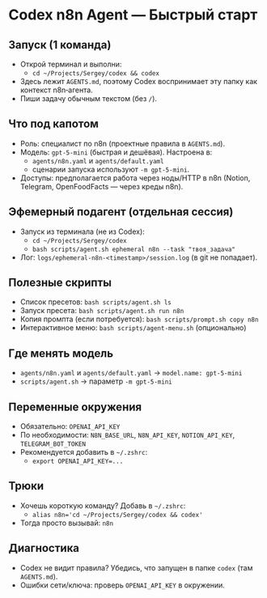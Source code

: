 # Codex n8n Agent — Быстрый старт

## Запуск (1 команда)
- Открой терминал и выполни:
  - `cd ~/Projects/Sergey/codex && codex`
- Здесь лежит `AGENTS.md`, поэтому Codex воспринимает эту папку как контекст n8n‑агента.
- Пиши задачу обычным текстом (без `/`).

## Что под капотом
- Роль: специалист по n8n (проектные правила в `AGENTS.md`).
- Модель: `gpt-5-mini` (быстрая и дешёвая). Настроена в:
  - `agents/n8n.yaml` и `agents/default.yaml`
  - сценарии запуска используют `-m gpt-5-mini`.
- Доступы: предполагается работа через ноды/HTTP в n8n (Notion, Telegram, OpenFoodFacts — через креды n8n).

## Эфемерный подагент (отдельная сессия)
- Запуск из терминала (не из Codex):
  - `cd ~/Projects/Sergey/codex`
  - `bash scripts/agent.sh ephemeral n8n --task "твоя_задача"`
- Лог: `logs/ephemeral-n8n-<timestamp>/session.log` (в git не попадает).

## Полезные скрипты
- Список пресетов: `bash scripts/agent.sh ls`
- Запуск пресета: `bash scripts/agent.sh run n8n`
- Копия промпта (если потребуется): `bash scripts/prompt.sh copy n8n`
- Интерактивное меню: `bash scripts/agent-menu.sh` (опционально)

## Где менять модель
- `agents/n8n.yaml` и `agents/default.yaml` → `model.name: gpt-5-mini`
- `scripts/agent.sh` → параметр `-m gpt-5-mini`

## Переменные окружения
- Обязательно: `OPENAI_API_KEY`
- По необходимости: `N8N_BASE_URL`, `N8N_API_KEY`, `NOTION_API_KEY`, `TELEGRAM_BOT_TOKEN`
- Рекомендуется добавить в `~/.zshrc`:
  - `export OPENAI_API_KEY=...`

## Трюки
- Хочешь короткую команду? Добавь в `~/.zshrc`:
  - `alias n8n='cd ~/Projects/Sergey/codex && codex'`
- Тогда просто вызывай: `n8n`

## Диагностика
- Codex не видит правила? Убедись, что запущен в папке `codex` (там `AGENTS.md`).
- Ошибки сети/ключа: проверь `OPENAI_API_KEY` в окружении.
